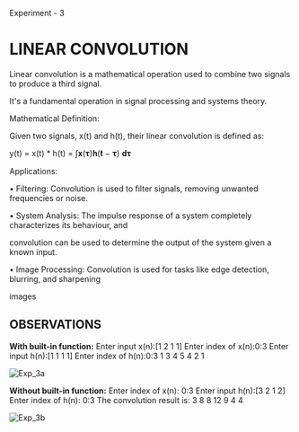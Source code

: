 Experiment - 3

# LINEAR CONVOLUTION

Linear convolution is a mathematical operation used to combine two signals to produce a third signal.

It's a fundamental operation in signal processing and systems theory.

Mathematical Definition:

Given two signals, x(t) and h(t), their linear convolution is defined as:

 y(t) = x(t) * h(t) = ∫𝐱(𝛕)𝐡(𝐭 − 𝛕) 𝐝𝛕

Applications:

• Filtering: Convolution is used to filter signals, removing unwanted frequencies or noise.

• System Analysis: The impulse response of a system completely characterizes its behaviour, and 

convolution can be used to determine the output of the system given a known input.

• Image Processing: Convolution is used for tasks like edge detection, blurring, and sharpening 

images

## OBSERVATIONS
**With built-in function:**
Enter input x(n):[1 2 1 1]
Enter index of x(n):0:3
Enter input h(n):[1 1 1 1]
Enter index of h(n):0:3
     1     3     4     5     4     2     1

![Exp_3a](https://github.com/user-attachments/assets/d71df3d8-9e84-4d18-b0ff-32cb7a84764e)

**Without built-in function:**
Enter index of x(n): 0:3
Enter input h(n):[3 2 1 2]
Enter index of h(n): 0:3
The convolution result is:
     3     8     8    12     9     4     4

![Exp_3b](https://github.com/user-attachments/assets/3e9150bc-18cc-4718-8fc5-195644813966)





